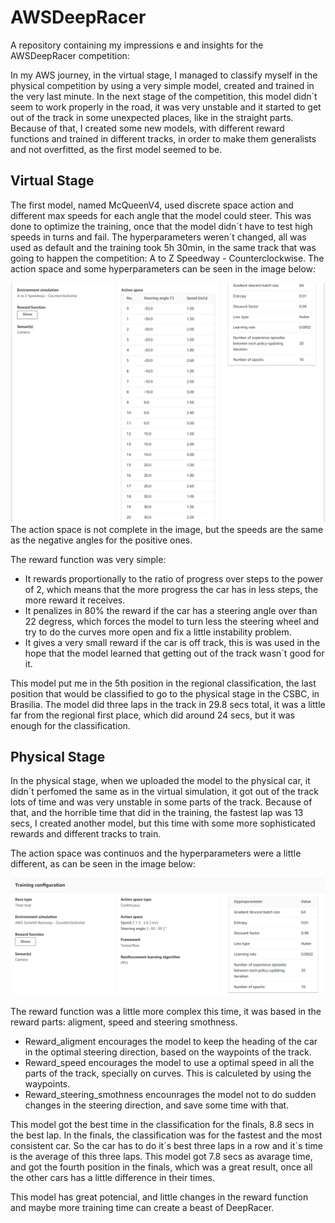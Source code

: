 # AWSDeepRacer
A repository containing my impressions e and insights for the AWSDeepRacer competition:

In my AWS journey, in the virtual stage, I managed to classify myself in the physical competition by using a very simple model, created and trained in the very last minute.
In the next stage of the competition, this model didn´t seem to work properly in the road, it was very unstable and it started to get out of the track in some unexpected places, like in the straight parts.
Because of that, I created some new models, with different reward functions and trained in different tracks, in order to make them generalists and not overfitted, as the first model seemed to be.

## Virtual Stage

The first model, named McQueenV4, used discrete space action and different max speeds for each angle that the model could steer. This was done to optimize the training, once that the model didn´t have to test high speeds in turns and fail. The hyperparameters weren´t changed, all was used as default and the training took 5h 30min, in the same track that was going to happen the competition: A to Z Speedway - Counterclockwise. The action space and some hyperparameters can be seen in the image below: 

![Discrete Action Space](.\assets\McQueenV4-setup.png)
The action space is not complete in the image, but the speeds are the same as the negative angles for the positive ones.

The reward function was very simple: 
- It rewards proportionally to the ratio of progress over steps to the power of 2, which means that the more progress the car has in less steps, the more reward it receives.
- It penalizes in 80% the reward if the car has a steering angle over than 22 degress, which forces the model to turn less the steering wheel and try to do the curves more open and fix a little instability problem. 
- It gives a very small reward if the car is off track, this is was used in the hope that the model learned that getting out of the track wasn´t good for it.

This model put me in the 5th position in the regional classification, the last position that would be classified to go to the physical stage in the CSBC, in Brasilia. The model did three laps in the track in 29.8 secs total, it was a little far from the regional first place, which did around 24 secs, but it was enough for the classification.

## Physical Stage

In the physical stage, when we uploaded the model to the physical car, it didn´t perfomed the same as in the virtual simulation, it got out of the track lots of time and was very unstable in some parts of the track. Because of that, and the horrible time that did in the training, the fastest lap was 13 secs, I created another model, but this time with some more sophisticated rewards and different tracks to train.

The action space was continuos and the hyperparameters were a little different, as can be seen in the image below: 

![Discrete Action Space](.\assets\McQueenH3-setup.png)

The reward function was a little more complex this time, it was based in the reward parts: aligment, speed and steering smothness.

- Reward_aligment encourages the model to keep the heading of the car in the optimal steering direction, based on the waypoints of the track.
- Reward_speed encourages the model to use a optimal speed in all the parts of the track, specially on curves. This is calculeted by using the waypoints.
- Reward_steering_smothness encounrages the model not to do sudden changes in the steering direction, and save some time with that.

This model got the best time in the classification for the finals, 8.8 secs in the best lap. 
In the finals, the classification was for the fastest and the most consistent car. So the car has to do it´s best three laps in a row and it´s time is the average of this three laps. This model got 7.8 secs as avarage time, and got the fourth position in the finals, which was a great result, once all the other cars has a little difference in their times. 

This model has great potencial, and little changes in the reward function and maybe more training time can create a beast of DeepRacer.
